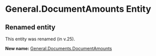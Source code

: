 # General.DocumentAmounts Entity

## Renamed entity

This entity was renamed (in v.25).

**New name:** [General.Documents.DocumentAmounts](General.Documents.DocumentAmounts.md)
